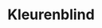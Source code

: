 ---
layout: levels/level-kleurenblind.pug
index: 1
title: Kleurenblind

stage_1_title: Alleen kleuren
stage_2_title: Met iconen

stage_2_intro: En dan nu met iconen
stage_2_intro_button: Begin
---